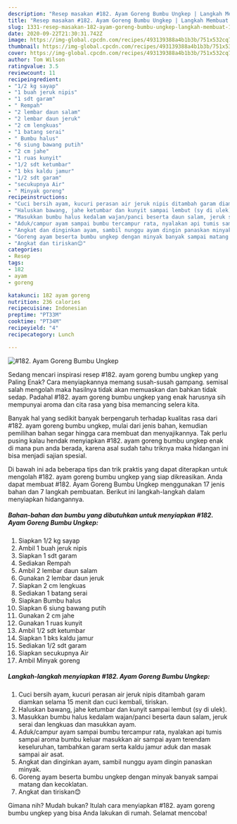 ```yaml
---
description: "Resep masakan #182. Ayam Goreng Bumbu Ungkep | Langkah Membuat #182. Ayam Goreng Bumbu Ungkep Yang Enak Dan Lezat"
title: "Resep masakan #182. Ayam Goreng Bumbu Ungkep | Langkah Membuat #182. Ayam Goreng Bumbu Ungkep Yang Enak Dan Lezat"
slug: 1331-resep-masakan-182-ayam-goreng-bumbu-ungkep-langkah-membuat-182-ayam-goreng-bumbu-ungkep-yang-enak-dan-lezat
date: 2020-09-22T21:30:31.742Z
image: https://img-global.cpcdn.com/recipes/493139388a4b1b3b/751x532cq70/182-ayam-goreng-bumbu-ungkep-foto-resep-utama.jpg
thumbnail: https://img-global.cpcdn.com/recipes/493139388a4b1b3b/751x532cq70/182-ayam-goreng-bumbu-ungkep-foto-resep-utama.jpg
cover: https://img-global.cpcdn.com/recipes/493139388a4b1b3b/751x532cq70/182-ayam-goreng-bumbu-ungkep-foto-resep-utama.jpg
author: Tom Wilson
ratingvalue: 3.5
reviewcount: 11
recipeingredient:
- "1/2 kg sayap"
- "1 buah jeruk nipis"
- "1 sdt garam"
- " Rempah"
- "2 lembar daun salam"
- "2 lembar daun jeruk"
- "2 cm lengkuas"
- "1 batang serai"
- " Bumbu halus"
- "6 siung bawang putih"
- "2 cm jahe"
- "1 ruas kunyit"
- "1/2 sdt ketumbar"
- "1 bks kaldu jamur"
- "1/2 sdt garam"
- "secukupnya Air"
- " Minyak goreng"
recipeinstructions:
- "Cuci bersih ayam, kucuri perasan air jeruk nipis ditambah garam diamkan selama 15 menit dan cuci kembali, tiriskan."
- "Haluskan bawang, jahe ketumbar dan kunyit sampai lembut (sy di ulek)."
- "Masukkan bumbu halus kedalam wajan/panci beserta daun salam, jeruk serai dan lengkuas dan masukkan ayam."
- "Aduk/campur ayam sampai bumbu tercampur rata, nyalakan api tumis sampai aroma bumbu keluar masukkan air sampai ayam terendam keseluruhan, tambahkan garam serta kaldu jamur aduk dan masak sampai air asat."
- "Angkat dan dinginkan ayam, sambil nunggu ayam dingin panaskan minyak."
- "Goreng ayam beserta bumbu ungkep dengan minyak banyak sampai matang dan kecoklatan."
- "Angkat dan tiriskan😊"
categories:
- Resep
tags:
- 182
- ayam
- goreng

katakunci: 182 ayam goreng 
nutrition: 236 calories
recipecuisine: Indonesian
preptime: "PT33M"
cooktime: "PT34M"
recipeyield: "4"
recipecategory: Lunch

---
```



![#182. Ayam Goreng Bumbu Ungkep](https://img-global.cpcdn.com/recipes/493139388a4b1b3b/751x532cq70/182-ayam-goreng-bumbu-ungkep-foto-resep-utama.jpg)

Sedang mencari inspirasi resep #182. ayam goreng bumbu ungkep yang Paling Enak? Cara menyiapkannya memang susah-susah gampang. semisal salah mengolah maka hasilnya tidak akan memuaskan dan bahkan tidak sedap. Padahal #182. ayam goreng bumbu ungkep yang enak harusnya sih mempunyai aroma dan cita rasa yang bisa memancing selera kita.



Banyak hal yang sedikit banyak berpengaruh terhadap kualitas rasa dari #182. ayam goreng bumbu ungkep, mulai dari jenis bahan, kemudian pemilihan bahan segar hingga cara membuat dan menyajikannya. Tak perlu pusing kalau hendak menyiapkan #182. ayam goreng bumbu ungkep enak di mana pun anda berada, karena asal sudah tahu triknya maka hidangan ini bisa menjadi sajian spesial.


Di bawah ini ada beberapa tips dan trik praktis yang dapat diterapkan untuk mengolah #182. ayam goreng bumbu ungkep yang siap dikreasikan. Anda dapat membuat #182. Ayam Goreng Bumbu Ungkep menggunakan 17 jenis bahan dan 7 langkah pembuatan. Berikut ini langkah-langkah dalam menyiapkan hidangannya.

<!--inarticleads1-->

##### Bahan-bahan dan bumbu yang dibutuhkan untuk menyiapkan #182. Ayam Goreng Bumbu Ungkep:

1. Siapkan 1/2 kg sayap
1. Ambil 1 buah jeruk nipis
1. Siapkan 1 sdt garam
1. Sediakan  Rempah
1. Ambil 2 lembar daun salam
1. Gunakan 2 lembar daun jeruk
1. Siapkan 2 cm lengkuas
1. Sediakan 1 batang serai
1. Siapkan  Bumbu halus
1. Siapkan 6 siung bawang putih
1. Gunakan 2 cm jahe
1. Gunakan 1 ruas kunyit
1. Ambil 1/2 sdt ketumbar
1. Siapkan 1 bks kaldu jamur
1. Sediakan 1/2 sdt garam
1. Siapkan secukupnya Air
1. Ambil  Minyak goreng




<!--inarticleads2-->

##### Langkah-langkah menyiapkan #182. Ayam Goreng Bumbu Ungkep:

1. Cuci bersih ayam, kucuri perasan air jeruk nipis ditambah garam diamkan selama 15 menit dan cuci kembali, tiriskan.
1. Haluskan bawang, jahe ketumbar dan kunyit sampai lembut (sy di ulek).
1. Masukkan bumbu halus kedalam wajan/panci beserta daun salam, jeruk serai dan lengkuas dan masukkan ayam.
1. Aduk/campur ayam sampai bumbu tercampur rata, nyalakan api tumis sampai aroma bumbu keluar masukkan air sampai ayam terendam keseluruhan, tambahkan garam serta kaldu jamur aduk dan masak sampai air asat.
1. Angkat dan dinginkan ayam, sambil nunggu ayam dingin panaskan minyak.
1. Goreng ayam beserta bumbu ungkep dengan minyak banyak sampai matang dan kecoklatan.
1. Angkat dan tiriskan😊




Gimana nih? Mudah bukan? Itulah cara menyiapkan #182. ayam goreng bumbu ungkep yang bisa Anda lakukan di rumah. Selamat mencoba!
